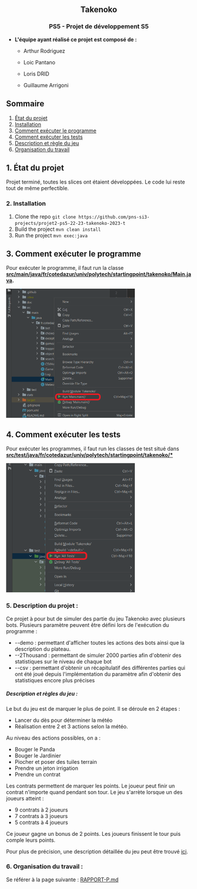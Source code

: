 <h2 align="center">Takenoko</h2>
<h3 align="center">PS5 - Projet de développement S5</h3>

- **L'équipe ayant réalisé ce projet est composé de :**

  - Arthur Rodriguez

  - Loic Pantano

  - Loris DRID

  - Guillaume Arrigoni


## Sommaire
1. [État du projet](#1-état-du-projet)
2. [Installation](2#-installation)
3. [Comment exécuter le programme](#3-comment-exécuter-le-programme)
4. [Comment exécuter les tests](#4-comment-exécuter-les-tests)
5. [Description et règle du jeu](#5-description-et-règle-du-jeu)
6. [Organisation du travail](6#-organisation-du-travail)

## 1. État du projet
Projet terminé, toutes les slices ont étaient développées. Le code lui reste tout de même perfectible. 

### 2. Installation
1. Clone the repo
   `git clone https://github.com/pns-si3-projects/projet2-ps5-22-23-takenoko-2023-t`
2. Build the project
   `mvn clean install`
3. Run the project
   `mvn exec:java`

## 3. Comment exécuter le programme
Pour exécuter le programme, il faut run la classe **[src/main/java/fr/cotedazur/univ/polytech/startingpoint/takenoko/Main.java](https://github.com/guillaumeArrigoni/School_Project_Takenoko/blob/master/src/main/java/fr/cotedazur/univ/polytech/startingpoint/takenoko/Main.java).**

<img src="https://github.com/guillaumeArrigoni/School_Project_Takenoko/blob/master/doc/Image/run_main.png" alt="exécuter le programme" width="350"/>

## 4. Comment exécuter les tests
Pour exécuter les programmes, il faut run les classes de test situé dans **[src/test/java/fr/cotedazur/univ/polytech/startingpoint/takenoko/*](https://github.com/guillaumeArrigoni/School_Project_Takenoko/tree/master/src/test/java/fr/cotedazur/univ/polytech/startingpoint/takenoko)**

<img src="https://github.com/guillaumeArrigoni/School_Project_Takenoko/blob/master/doc/Image/test.png" alt="exécuter les tests" width="350"/>

### 5. Description du projet :
Ce projet à pour but de simuler des partie du jeu Takenoko avec plusieurs bots.
Plusieurs paramètre peuvent être défini lors de l'exécution du programme : 
- --demo : permettant d'afficher toutes les actions des bots ainsi que la description du plateau.
- --2Thousand : permettant de simuler 2000 parties afin d'obtenir des statistiques sur le niveau de chaque bot
- --csv : permettant d'obtenir un récapitulatif des différentes parties qui ont été joué depuis l'implémentation du paramètre afin d'obtenir des statistiques encore plus précises

##### Description et règles du jeu :
Le but du jeu est de marquer le plus de point. 
Il se déroule en 2 étapes :
- Lancer du dès pour déterminer la météo
- Réalisation entre 2 et 3 actions selon la météo.

Au niveau des actions possibles, on a :
- Bouger le Panda
- Bouger le Jardinier
- Piocher et poser des tuiles terrain
- Prendre un jeton irrigation
- Prendre un contrat

Les contrats permettent de marquer les points.
Le joueur peut finir un contrat n'importe quand pendant son tour.
Le jeu s'arrète lorsque un des joueurs atteint :
- 9 contrats à 2 joueurs
- 7 contrats à 3 joueurs
- 5 contrats à 4 joueurs

Ce joueur gagne un bonus de 2 points.
Les joueurs finissent le tour puis comple leurs points. 

Pour plus de précision, une description détaillée du jeu peut être trouvé [ici](https://www.matagot.com/IMG/pdf/takenokoregle-2.pdf).

### 6. Organisation du travail :
Se référer à la page suivante : [RAPPORT-P.md](https://github.com/guillaumeArrigoni/School_Project_Takenoko/blob/master/doc/RAPPORT-P.md)
